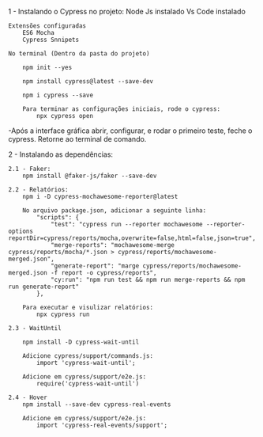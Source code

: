 1 - Instalando o Cypress no projeto:
    Node Js instalado
    Vs Code instalado

    Extensões configuradas
        ES6 Mocha
        Cypress Snnipets

    No terminal (Dentro da pasta do projeto)

        npm init --yes

        npm install cypress@latest --save-dev

        npm i cypress --save

        Para terminar as configurações iniciais, rode o cypress:
            npx cypress open

-Após a interface gráfica abrir, configurar, e rodar o primeiro teste, feche o cypress.
Retorne ao terminal de comando.

2 - Instalando as dependências:

    2.1 - Faker:
        npm install @faker-js/faker --save-dev

    2.2 - Relatórios:
        npm i -D cypress-mochawesome-reporter@latest

        No arquivo package.json, adicionar a seguinte linha:
            "scripts": {
                "test": "cypress run --reporter mochawesome --reporter-options reportDir=cypress/reports/mocha,overwrite=false,html=false,json=true",
                "merge-reports": "mochawesome-merge cypress/reports/mocha/*.json > cypress/reports/mochawesome-merged.json",
                "generate-report": "marge cypress/reports/mochawesome-merged.json -f report -o cypress/reports",
                "cy:run": "npm run test && npm run merge-reports && npm run generate-report"
            },

        Para executar e visulizar relatórios:
            npx cypress run

    2.3 - WaitUntil

        npm install -D cypress-wait-until

        Adicione cypress/support/commands.js:
            import 'cypress-wait-until';
        
        Adicione em cypress/support/e2e.js:
            require('cypress-wait-until')

    2.4 - Hover
        npm install --save-dev cypress-real-events

        Adicione em cypress/support/e2e.js:
            import 'cypress-real-events/support';